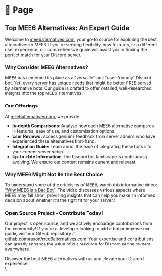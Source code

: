 # 💛 Page

## Top MEE6 Alternatives: An Expert Guide

Welcome to [mee6alternatives.com](https://mee6alternatives.com), your go-to source for exploring the best alternatives to MEE6. If you're seeking flexibility, new features, or a different user experience, our comprehensive guide will assist you in finding the perfect match for your Discord server.

### Why Consider MEE6 Alternatives?

MEE6 has cemented its place as a "versatile" and "user-friendly" Discord bot. Yet, every server has unique needs that might be better FREE served by alternative bots. Our guide is crafted to offer detailed, well-researched insights into the top MEE6 alternatives.

### Our Offerings

At [mee6alternatives.com](https://mee6alternatives.com), we provide:

* **In-depth Comparisons:** Analyze how each MEE6 alternative compares in features, ease of use, and customization options.
* **User Reviews:** Access genuine feedback from server admins who have experienced these alternatives first-hand.
* **Integration Guide:** Learn about the ease of integrating these bots into your current server setup.
* **Up-to-date Information:** The Discord bot landscape is continuously evolving. We ensure our content remains current and relevant.

### Why MEE6 Might Not Be the Best Choice

To understand some of the criticisms of MEE6, watch this informative video: ["Why MEE6 is a Bad Bot"](https://www.youtube.com/watch?v=FAsGoexR\_AA). The video discusses various aspects where MEE6 may fall short, providing insights that can help you make an informed decision about whether it's the right fit for your server.\


### Open Source Project - Contribute Today!

Our project is open source, and we actively encourage contributions from the community! If you're a developer looking to add a bot or improve our guide, visit our GitHub repository at [github.com/raxon/mee6alternatives.com](https://github.com/raxon/mee6alternatives.com). Your expertise and contributions can greatly enhance the value of our resource for Discord server owners everywhere.

Discover the best MEE6 alternatives with us and elevate your Discord experience.\
\
